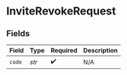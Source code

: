 # InviteRevokeRequest


## Fields

| Field              | Type               | Required           | Description        |
| ------------------ | ------------------ | ------------------ | ------------------ |
| `code`             | *str*              | :heavy_check_mark: | N/A                |